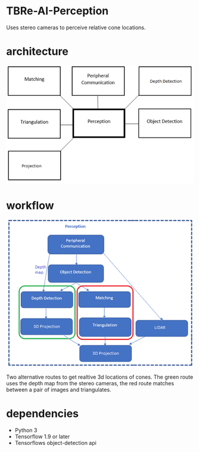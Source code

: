 # TBRe-AI-Perception
Uses stereo cameras to perceive relative cone locations.

# architecture
![alt text](https://github.com/Joe-Withers/TBRe-AI-Perception/blob/master/architecture.PNG)

# workflow
![alt text](https://github.com/Joe-Withers/TBRe-AI-Perception/blob/master/workflow.PNG)

Two alternative routes to get realtive 3d locations of cones. The green route uses the depth map from the stereo cameras, the red route matches between a pair of images and triangulates.

# dependencies
* Python 3
* Tensorflow 1.9 or later
* Tensorflows object-detection api
